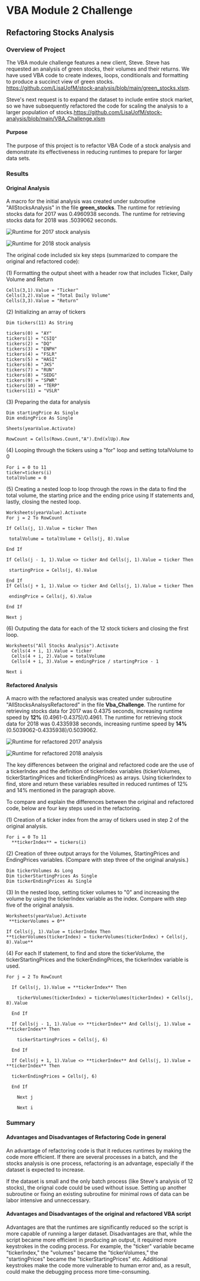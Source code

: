 # VBA Module 2 Challenge

## Refactoring Stocks Analysis

### Overview of Project
The VBA module challenge features a new client, Steve. Steve has requested an analysis of green stocks, their volumes and their returns. We have used VBA code to create indexes, loops, conditionals and formatting to produce a succinct view of green stocks. https://github.com/LisaUofM/stock-analysis/blob/main/green_stocks.xlsm. 

Steve's next request is to expand the dataset to include entire stock market, so we have subsequently refactored the code for scaling the analysis to a larger population of stocks.https://github.com/LisaUofM/stock-analysis/blob/main/VBA_Challenge.xlsm 

#### Purpose
The purpose of this project is to refactor VBA Code of a stock analysis and demonstrate its effectiveness in reducing runtimes to prepare for larger data sets. 

### Results 

#### Original Analysis 

A macro for the initial analysis was created under subroutine "AllStocksAnalysis" in the file **green_stocks**. The runtime for retrieving stocks data for 2017 was 0.4960938 seconds. The runtime for retrieving stocks data for 2018 was .5039062 seconds. 

![Runtime for 2017 stock analysis](https://github.com/LisaUofM/stock-analysis/issues/2#issue-1092894322)

![Runtime for 2018 stock analysis](https://github.com/LisaUofM/stock-analysis/issues/1#issue-1092893889)


The original code included six key steps (summarized to compare the original and refactored code): 

(1) Formatting the output sheet with a header row that includes Ticker, Daily Volume and Return 
```
Cells(3,1).Value = "Ticker"
Cells(3,2).Value = "Total Daily Volume" 
Cells(3,3).Value = "Return" 
```
(2) Initializing an array of tickers
```
Dim tickers(11) As String
       
tickers(0) = "AY"
tickers(1) = "CSIQ"
tickers(2) = "DQ"
tickers(3) = "ENPH"
tickers(4) = "FSLR"
tickers(5) = "HASI"
tickers(6) = "JKS"
tickers(7) = "RUN"
tickers(8) = "SEDG"
tickers(9) = "SPWR"
tickers(10) = "TERP"
tickers(11) = "VSLR"
```
(3) Preparing the data for analysis 
```
Dim startingPrice As Single
Dim endingPrice As Single

Sheets(yearValue.Activate)

RowCount = Cells(Rows.Count,"A").End(xlUp).Row
```
(4) Looping through the tickers using a "for" loop and setting totalVolume to 0 
```
For i = 0 to 11
ticker=tickers(i)
totalVolume = 0 
```

(5) Creating a nested loop to loop through the rows in the data to find the total volume, the starting price and the ending price using If statements and, lastly, closing the nested loop.

```
Worksheets(yearValue).Activate
For j = 2 To RowCount

If Cells(j, 1).Value = ticker Then
          
 totalVolume = totalVolume + Cells(j, 8).Value
                
End If

If Cells(j - 1, 1).Value <> ticker And Cells(j, 1).Value = ticker Then
         
 startingPrice = Cells(j, 6).Value
            
End If
If Cells(j + 1, 1).Value <> ticker And Cells(j, 1).Value = ticker Then
        
 endingPrice = Cells(j, 6).Value
                   
End If

Next j
```
(6) Outputing the data for each of the 12 stock tickers and closing the first loop. 
```
Worksheets("All Stocks Analysis").Activate
  Cells(4 + i, 1).Value = ticker
  Cells(4 + i, 2).Value = totalVolume
  Cells(4 + i, 3).Value = endingPrice / startingPrice - 1
           
Next i
```

#### Refactored Analysis 
A macro with the refactored analysis was created under subroutine "AllStocksAnalsysRefactored" in the file **Vba_Challenge**. The runtime for retrieving stocks data for 2017 was 0.4375 seconds, increasing runtime speed by **12%** (0.4961-0.4375)/0.4961. The runtime for retrieving stock data for 2018 was 0.4335938 seconds, increasing runtime speed by **14%**(0.5039062-0.4335938)/0.5039062. 

![Runtime for refactored 2017 analysis](https://github.com/LisaUofM/stock-analysis/issues/4#issue-1092895359)

![Runtime for refactored 2018 analysis](https://github.com/LisaUofM/stock-analysis/issues/3#issue-1092895025)

The key differences between the original and refactored code are the use of a tickerIndex and the definition of tickerIndex variables (tickerVolumes, tickerStartingPrices and tickerEndingPrices) as arrays. Using tickerIndex to find, store and return these variables resulted in reduced runtimes of 12% and 14% mentioned in the paragraph above. 

To compare and explain the differences between the original and refactored code, below are four key steps used in the refactoring.

(1) Creation of a ticker index from the array of tickers used in step 2 of the original analysis.  
```
For i = 0 To 11
  **tickerIndex** = tickers(i)
```
(2) Creation of three output arrays for the Volumes, StartingPrices and EndingPrices variables. (Compare with step three of the original analysis.)
```
Dim tickerVolumes As Long
Dim tickerStartingPrices As Single
Dim tickerEndingPrices As Single
```
(3) In the nested loop, setting ticker volumes to "0" and increasing the volume by using the tickerIndex variable as the index. Compare with step five of the original analysis. 
```
Worksheets(yearValue).Activate
 **tickerVolumes = 0**

If Cells(j, 1).Value = tickerIndex Then
**tickerVolumes(tickerIndex) = tickerVolumes(tickerIndex) + Cells(j, 8).Value**
```
(4) For each If statement, to find and store the tickerVolume, the tickerStartingPrices and the tickerEndingPrices, the tickerIndex variable is used. 

```
For j = 2 To RowCount
  
  If Cells(j, 1).Value = **tickerIndex** Then
        
    tickerVolumes(tickerIndex) = tickerVolumes(tickerIndex) + Cells(j, 8).Value
       
  End If
        
  If Cells(j - 1, 1).Value <> **tickerIndex** And Cells(j, 1).Value = **tickerIndex** Then
            
    tickerStartingPrices = Cells(j, 6)
    
  End If
        
  If Cells(j + 1, 1).Value <> **tickerIndex** And Cells(j, 1).Value = **tickerIndex** Then
        
  tickerEndingPrices = Cells(j, 6)
            
  End If
    
    Next j
    
    Next i
```

#### 

### Summary 

#### Advantages and Disadvantages of Refactoring Code in general
An advantage of refactoring code is that it reduces runtimes by making the code more efficient. If there are several processes in a batch, and the stocks analysis is one process, refactoring is an advantage, especially if the dataset is expected to increase. 

If the dataset is small and the only batch process (like Steve's analysis of 12 stocks), the orignal code could be used without issue. Setting up another subroutine or fixing an existing subroutine for minimal rows of data can be labor intensive and unneccessary.  

#### Advantages and Disadvantages of the original and refactored VBA script

Advantages are that the runtimes are significantly reduced so the script is more capable of running a larger dataset. Disadvantages are that, while the script became more efficient in producing an output, it required more keystrokes in the coding process. For example, the "ticker" variable became "tickerIndex," the "volumes" became the "tickerVolumes," the "startingPrices" became the "tickerStartingPrices" etc.  Additional keystrokes make the code more vulnerable to human error and, as a result, could make the debugging process more time-consuming.  
